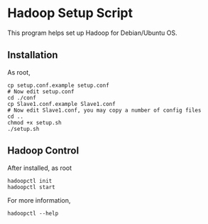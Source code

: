 # Hadoop Setup Script

This program helps set up Hadoop for Debian/Ubuntu OS.

## Installation

As root,

```Shell
cp setup.conf.example setup.conf
# Now edit setup.conf
cd ./conf
cp Slave1.conf.example Slave1.conf
# Now edit Slave1.conf, you may copy a number of config files
cd ..
chmod +x setup.sh
./setup.sh
```

## Hadoop Control

After installed, as root

```Shell
hadoopctl init
hadoopctl start
```

For more information,

`hadoopctl --help`

